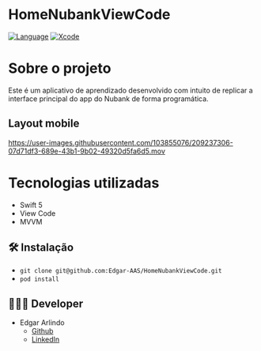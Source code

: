 # HomeNubankViewCode

[![Language](https://img.shields.io/badge/Swift-5.0-brightgreen.svg)](http://swift.org)
[![Xcode](https://img.shields.io/badge/Xcode-12.4-brightgreen.svg)](https://developer.apple.com/download/more/)

# Sobre o projeto

Este é um aplicativo de aprendizado desenvolvido com intuito de replicar a interface principal do app do Nubank de forma programática.

## Layout mobile

https://user-images.githubusercontent.com/103855076/209237306-07d71df3-689e-43b1-9b02-49320d5fa6d5.mov


# Tecnologias utilizadas
- Swift 5
- View Code
- MVVM

## 🛠 Instalação
* `git clone git@github.com:Edgar-AAS/HomeNubankViewCode.git`
* `pod install`

## 👨🏻‍💻 Developer
* Edgar Arlindo
    * [Github](https://github.com/Edgar-AAS)
    * [LinkedIn](https://www.linkedin.com/in/edgar-arlindo-394242247/)
